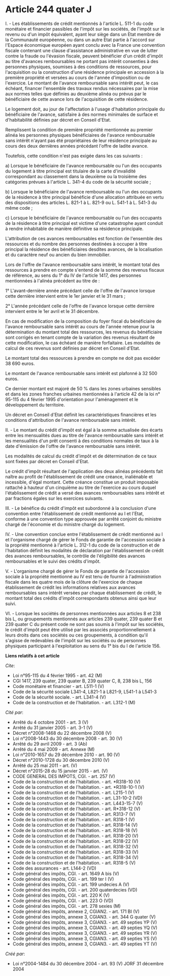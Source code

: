 # Article 244 quater J

I. - Les établissements de crédit mentionnés à l'article L. 511-1 du code monétaire et financier passibles de l'impôt sur les
sociétés, de l'impôt sur le revenu ou d'un impôt équivalent, ayant leur siège dans un Etat membre de la Communauté
européenne, ou dans un autre Etat partie à l'accord sur l'Espace économique européen ayant conclu avec la France une
convention fiscale contenant une clause d'assistance administrative en vue de lutter contre la fraude ou l'évasion fiscale,
peuvent bénéficier d'un crédit d'impôt au titre d'avances remboursables ne portant pas intérêt consenties à des personnes
physiques, soumises à des conditions de ressources, pour l'acquisition ou la construction d'une résidence principale en
accession à la première propriété et versées au cours de l'année d'imposition ou de l'exercice. Le montant de l'avance
remboursable sans intérêt peut, le cas échéant, financer l'ensemble des travaux rendus nécessaires par la mise aux normes
telles que définies au deuxième alinéa ou prévus par le bénéficiaire de cette avance lors de l'acquisition de cette
résidence.

Le logement doit, au jour de l'affectation à l'usage d'habitation principale du bénéficiaire de l'avance, satisfaire à des
normes minimales de surface et d'habitabilité définies par décret en Conseil d'Etat.

Remplissent la condition de première propriété mentionnée au premier alinéa les personnes physiques bénéficiaires de l'avance
remboursable sans intérêt n'ayant pas été propriétaires de leur résidence principale au cours des deux dernières années
précédant l'offre de ladite avance.

Toutefois, cette condition n'est pas exigée dans les cas suivants :

a) Lorsque le bénéficiaire de l'avance remboursable ou l'un des occupants du logement à titre principal est titulaire de la
carte d'invalidité correspondant au classement dans la deuxième ou la troisième des catégories prévues à l'article L. 341-4
du code de la sécurité sociale ;

b) Lorsque le bénéficiaire de l'avance remboursable ou l'un des occupants de la résidence à titre principal bénéficie d'une
allocation attribuée en vertu des dispositions des articles L. 821-1 à L. 821-9 ou L. 541-1 à L. 541-3 du même code ;

c) Lorsque le bénéficiaire de l'avance remboursable ou l'un des occupants de la résidence à titre principal est victime d'une
catastrophe ayant conduit à rendre inhabitable de manière définitive sa résidence principale.

L'attribution de ces avances remboursables est fonction de l'ensemble des ressources et du nombre des personnes destinées à
occuper à titre principal la résidence des bénéficiaires desdites avances, de la localisation et du caractère neuf ou ancien
du bien immobilier.

Lors de l'offre de l'avance remboursable sans intérêt, le montant total des ressources à prendre en compte s'entend de la
somme des revenus fiscaux de référence, au sens du 1° du IV de l'article 1417, des personnes mentionnées à l'alinéa précédent
au titre de :

1° L'avant-dernière année précédant celle de l'offre de l'avance lorsque cette dernière intervient entre le 1er janvier et le
31 mars ;

2° L'année précédant celle de l'offre de l'avance lorsque cette dernière intervient entre le 1er avril et le 31 décembre.

En cas de modification de la composition du foyer fiscal du bénéficiaire de l'avance remboursable sans intérêt au cours de
l'année retenue pour la détermination du montant total des ressources, les revenus du bénéficiaire sont corrigés en tenant
compte de la variation des revenus résultant de cette modification, le cas échéant de manière forfaitaire. Les modalités de
calcul de ces revenus sont définies par décret en Conseil d'Etat.

Le montant total des ressources à prendre en compte ne doit pas excéder 38 690 euros.

Le montant de l'avance remboursable sans intérêt est plafonné à 32 500 euros.

Ce dernier montant est majoré de 50 % dans les zones urbaines sensibles et dans les zones franches urbaines mentionnées à
l'article 42 de la loi n° 95-115 du 4 février 1995 d'orientation pour l'aménagement et le développement du territoire.

Un décret en Conseil d'Etat définit les caractéristiques financières et les conditions d'attribution de l'avance remboursable
sans intérêt.

II. - Le montant du crédit d'impôt est égal à la somme actualisée des écarts entre les mensualités dues au titre de l'avance
remboursable sans intérêt et les mensualités d'un prêt consenti à des conditions normales de taux à la date d'émission de
l'offre de l'avance remboursable sans intérêt.

Les modalités de calcul du crédit d'impôt et de détermination de ce taux sont fixées par décret en Conseil d'Etat.

Le crédit d'impôt résultant de l'application des deux alinéas précédents fait naître au profit de l'établissement de crédit
une créance, inaliénable et incessible, d'égal montant. Cette créance constitue un produit imposable rattaché à hauteur d'un
cinquième au titre de l'exercice au cours duquel l'établissement de crédit a versé des avances remboursables sans intérêt et
par fractions égales sur les exercices suivants.

III. - Le bénéfice du crédit d'impôt est subordonné à la conclusion d'une convention entre l'établissement de crédit
mentionné au I et l'Etat, conforme à une convention type approuvée par arrêté conjoint du ministre chargé de l'économie et du
ministre chargé du logement.

IV. - Une convention conclue entre l'établissement de crédit mentionné au I et l'organisme chargé de gérer le Fonds de
garantie de l'accession sociale à la propriété mentionné à l'article L. 312-1 du code de la construction et de l'habitation
définit les modalités de déclaration par l'établissement de crédit des avances remboursables, le contrôle de l'éligibilité
des avances remboursables et le suivi des crédits d'impôt.

V. - L'organisme chargé de gérer le Fonds de garantie de l'accession sociale à la propriété mentionné au IV est tenu de
fournir à l'administration fiscale dans les quatre mois de la clôture de l'exercice de chaque établissement de crédit les
informations relatives aux avances remboursables sans intérêt versées par chaque établissement de crédit, le montant total
des crédits d'impôt correspondants obtenus ainsi que leur suivi.

VI. - Lorsque les sociétés de personnes mentionnées aux articles 8 et 238 bis L, ou groupements mentionnés aux articles 239
quater, 239 quater B et 239 quater C du présent code ne sont pas soumis à l'impôt sur les sociétés, le crédit d'impôt peut
être utilisé par les associés proportionnellement à leurs droits dans ces sociétés ou ces groupements, à condition qu'il
s'agisse de redevables de l'impôt sur les sociétés ou de personnes physiques participant à l'exploitation au sens du 1° bis
du I de l'article 156.

**Liens relatifs à cet article**

_Cite_:

  - Loi n°95-115 du 4 février 1995 - art. 42 (M)
  - CGI 1417, 239 quater, 239 quater B, 239 quater C, 8, 238 bis L, 156
  - Code monétaire et financier - art. L511-1 (V)
  - Code de la sécurité sociale L341-4, L821-1 à L821-9, L541-1 à L541-3
  - Code de la sécurité sociale. - art. L341-4 (V)
  - Code de la construction et de l'habitation. - art. L312-1 (M)

_Cité par_:

  - Arrêté du 4 octobre 2001 - art. 3 (V)
  - Arrêté du 31 janvier 2005 - art. 3-1 (V)
  - Décret n°2008-1468 du 22 décembre 2008 (V)
  - Loi n°2008-1443 du 30 décembre 2008 - art. 30 (V)
  - Arrêté du 29 avril 2009 - art. 3 (Ab)
  - Arrêté du 4 mai 2009 - art. Annexe (M)
  - Loi n°2010-1657 du 29 décembre 2010 - art. 90 (V)
  - Décret n°2010-1728 du 30 décembre 2010 (V)
  - Arrêté du 25 mai 2011 - art. (V)
  - Décret n°2015-28 du 15 janvier 2015 - art. (V)
  - CODE GENERAL DES IMPOTS, CGI. - art. 257 (V)
  - Code de la construction et de l'habitation. - art. *R318-10 (V)
  - Code de la construction et de l'habitation. - art. *R318-10-1 (V)
  - Code de la construction et de l'habitation. - art. L215-1 (V)
  - Code de la construction et de l'habitation. - art. L31-10-2 (VD)
  - Code de la construction et de l'habitation. - art. L443-15-7 (V)
  - Code de la construction et de l'habitation. - art. R*318-12 (V)
  - Code de la construction et de l'habitation. - art. R313-7 (V)
  - Code de la construction et de l'habitation. - art. R318-1 (V)
  - Code de la construction et de l'habitation. - art. R318-14 (V)
  - Code de la construction et de l'habitation. - art. R318-18 (V)
  - Code de la construction et de l'habitation. - art. R318-20 (V)
  - Code de la construction et de l'habitation. - art. R318-22 (V)
  - Code de la construction et de l'habitation. - art. R318-32 (V)
  - Code de la construction et de l'habitation. - art. R318-33 (V)
  - Code de la construction et de l'habitation. - art. R318-34 (V)
  - Code de la construction et de l'habitation. - art. R318-5 (V)
  - Code des assurances - art. L144-2 (VD)
  - Code général des impôts, CGI. - art. 1649 A bis (V)
  - Code général des impôts, CGI. - art. 199 ter I (V)
  - Code général des impôts, CGI. - art. 199 undecies A (V)
  - Code général des impôts, CGI. - art. 200 quaterdecies (VD)
  - Code général des impôts, CGI. - art. 220 K (V)
  - Code général des impôts, CGI. - art. 223 O (VD)
  - Code général des impôts, CGI. - art. 278 sexies (M)
  - Code général des impôts, annexe 2, CGIAN2. - art. 171 BI (V)
  - Code général des impôts, annexe 3, CGIAN3. - art. 344 G quater (V)
  - Code général des impôts, annexe 3, CGIAN3. - art. 49 septies YP (V)
  - Code général des impôts, annexe 3, CGIAN3. - art. 49 septies YQ (V)
  - Code général des impôts, annexe 3, CGIAN3. - art. 49 septies YR (V)
  - Code général des impôts, annexe 3, CGIAN3. - art. 49 septies YS (V)
  - Code général des impôts, annexe 3, CGIAN3. - art. 49 septies YT (V)

_Créé par_:

  - Loi n°2004-1484 du 30 décembre 2004 - art. 93 (V) JORF 31 décembre 2004
